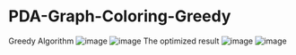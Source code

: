# PDA-Graph-Coloring-Greedy
Greedy Algorithm
![image](https://user-images.githubusercontent.com/81931782/205960235-13bf1846-6b38-455a-8e4c-632a07a637b6.png)
![image](https://user-images.githubusercontent.com/81931782/205960162-85d5c949-4d92-4604-835f-9625b45de872.png)
The optimized result
![image](https://user-images.githubusercontent.com/81931782/205960462-259ae539-2a5d-4332-a23f-d4f05d8abb2a.png)
![image](https://user-images.githubusercontent.com/81931782/205962135-7d4a1899-b99d-4e07-a6eb-32e8b8cbc0b2.png)

